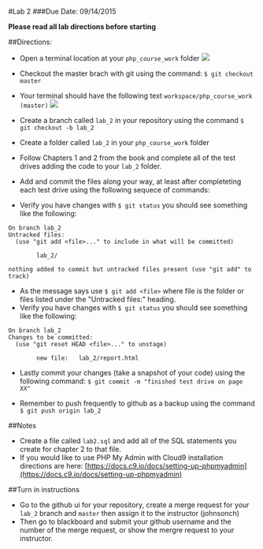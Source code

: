 #Lab 2
###Due Date: 09/14/2015

**Please read all lab directions before starting**

##Directions:
* Open a terminal location at your ```php_course_work``` folder ![](https://dl.dropboxusercontent.com/s/wn8dg3eq099dno7/2015-09-02%20at%207.42%20AM.png?dl=0)
* Checkout the master brach with git using the command: ```$ git checkout master```
* Your terminal should have the following text ```workspace/php_course_work (master)```
  ![](https://dl.dropboxusercontent.com/s/pbafbzkizoq2981/2015-09-02%20at%207.51%20AM.png?dl=0)
  
* Create a branch called ```lab_2``` in your repository using the command ```$ git checkout -b lab_2```
* Create a folder called ```lab_2``` in your ```php_course_work``` folder 
* Follow Chapters 1 and 2 from the book and complete all of the test drives adding the code to your ```lab_2``` folder.
* Add and commit the files along your way, at least after completeting each test drive using the following sequece of commands:
* Verify you have changes with ```$ git status``` you should see something like the following:

```
On branch lab_2
Untracked files:
  (use "git add <file>..." to include in what will be committed)

        lab_2/

nothing added to commit but untracked files present (use "git add" to track)
```
  * As the message says use ```$ git add <file>``` where file is the folder or files listed under the "Untracked files:" heading.
  * Verify you have changes with ```$ git status``` you should see something like the following:

```
On branch lab_2
Changes to be committed:
  (use "git reset HEAD <file>..." to unstage)

        new file:   lab_2/report.html
```

* Lastly commit your changes (take a snapshot of your code) using the following command: ```$ git commit -m "finished test drive on page XX"```

* Remember to push frequently to github as a backup using the command  ```$ git push origin lab_2```

##Notes
* Create a file called ```lab2.sql``` and add all of the SQL statements you create for
  chapter 2 to that file.
* If you would like to use PHP My Admin with Cloud9 installation directions are here:
  [https://docs.c9.io/docs/setting-up-phpmyadmin](https://docs.c9.io/docs/setting-up-phpmyadmin)

##Turn in instructions
* Go to the github ui for your repository, create a merge request for your 
```lab_2``` branch and ```master``` then assign it to the instructor (johnsonch) 
* Then go to blackboard and submit your github username and the number of the 
merge request, or show the mergre request to your instructor.
